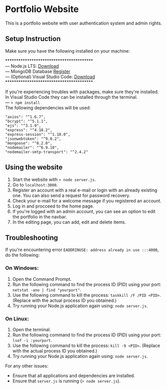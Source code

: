 # Portfolio Website
This is a portfolio website with user authentication system and admin rights.

## Setup Instruction
Make sure you have the following installed on your machine:

\*\*\*\*\*\*\*\*\*\*\*\*\*\*\*\*\*\*\*\*\*\*\*\*\*\*\*\*\*\*\*\*\*\*\*\*\*\*\*\*
\
— Node.js LTS: [Download](https://nodejs.org/en)
\
— MongoDB Database [Register](https://www.mongodb.com/)
\
— (Optional) Visual Studio Code: [Download](https://code.visualstudio.com/)
\
\*\*\*\*\*\*\*\*\*\*\*\*\*\*\*\*\*\*\*\*\*\*\*\*\*\*\*\*\*\*\*\*\*\*\*\*\*\*\*\*

If you're experiencing troubles with packages, make sure they're installed. In Visual Studio Code they can be installed through the terminal.
\
— `> npm install`
\
The following dependencies will be used:


    "axios": "^1.6.7",
    "bcrypt": "^5.1.1",
    "ejs": "^3.1.9",
    "express": "^4.18.2",
    "express-session": "^1.18.0",
    "jsonwebtoken": "^9.0.2",
    "mongoose": "^8.2.0",
    "nodemailer": "^6.9.10",
    "nodemailer-smtp-transport": "^2.4.2"

## Using the website
1. Start the website with `> node server.js`.
2. Go to `localhost:3000`.
3. Register an account with a real e-mail or login with an already existing one. You can also send a request for password recovery.
4. Check your e-mail for a welcome message if you registered an account.
5. Log in and procceed to the home page.
6. If you're logged with an admin account, you can see an option to edit the portfolio in the navbar.
7. In the editing page, you can add, edit and delete items.

## Troubleshooting
If you're encountering error `EADDRINUSE: address already in use :::4000`, do the following:

### On Windows:
1. Open the Command Prompt.
2. Run the following command to find the process ID (PID) using your port: `netstat -ano | find "yourport"`.
3. Use the following command to kill the process: `taskkill /F /PID <PID>`. (Replace <PID> with the actual process ID you obtained.)
4. Try running your Node.js application again using: `node server.js`.

### On Linux:
1. Open the terminal.
2. Run the following command to find the process ID (PID) using your port: `lsof -i :yourport`.
3. Use the following command to kill the process: `kill -9 <PID>`. (Replace <PID> with the actual process ID you obtained.)
4. Try running your Node.js application again using: `node server.js`.

For any other issues:
- Ensure that all applications and dependencies are installed.
- Ensure that `server.js` is running (`> node server.js`).

